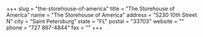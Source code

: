 +++
slug = "the-storehouse-of-america"
title = "The Storehouse of America"
name = "The Storehouse of America"
address = "5230 10th Street N"
city = "Saint Petersburg"
state = "FL"
postal = "33703"
website = ""
phone = "727 867-4844"
fax = ""
+++

